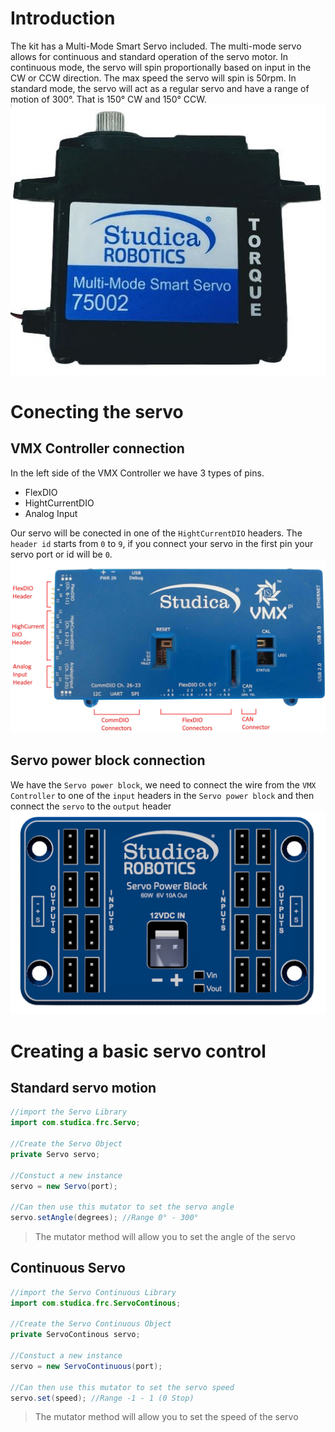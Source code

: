 # Introduction
The kit has a Multi-Mode Smart Servo included. The multi-mode servo allows for continuous and standard operation of the servo motor. In continuous mode, the servo will spin proportionally based on input in the CW or CCW direction. The max speed the servo will spin is 50rpm. In standard mode, the servo will act as a regular servo and have a range of motion of 300°. That is 150° CW and 150° CCW.
![](src/servo-motor-1.jpg)
# Conecting the servo

## VMX Controller connection
In the left side of the VMX Controller we have 3 types of pins.
* FlexDIO
* HightCurrentDIO
* Analog Input

Our servo will be conected in one of the `HightCurrentDIO` headers. The `header id` starts from `0` to `9`, if you connect your servo in the first pin your servo port or id will be `0`. 
![](src/Enclosure_Top_Trimmed.jpg)

## Servo power block connection
We have the `Servo power block`, we need to connect the wire from the `VMX Controller` to one of the `input` headers in the `Servo power block` and then connect the `servo` to the `output` header
![](src/servo-power-block-1.png)

# Creating a basic servo control
## Standard servo motion
```java
//import the Servo Library
import com.studica.frc.Servo;

//Create the Servo Object
private Servo servo;

//Constuct a new instance
servo = new Servo(port);

//Can then use this mutator to set the servo angle
servo.setAngle(degrees); //Range 0° - 300°  
```
> The mutator method will allow you to set the angle of the servo

## Continuous Servo
```java
//import the Servo Continuous Library
import com.studica.frc.ServoContinous;

//Create the Servo Continuous Object
private ServoContinous servo;

//Constuct a new instance
servo = new ServoContinuous(port);

//Can then use this mutator to set the servo speed
servo.set(speed); //Range -1 - 1 (0 Stop)
```
> The mutator method will allow you to set the speed of the servo
